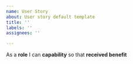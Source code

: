 ```yaml
---
name: User Story
about: User story default template
title: ''
labels: ''
assignees: ''

---
```


As a **role** I can **capability** so that **received benefit**
